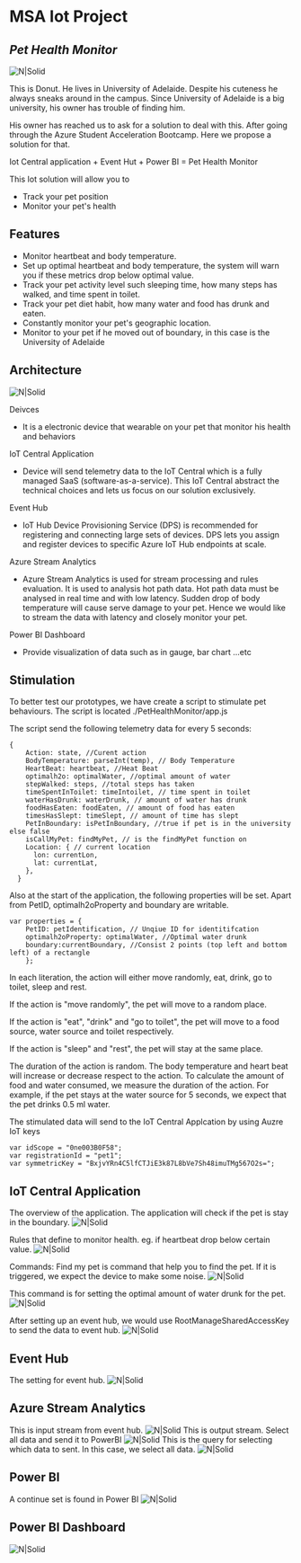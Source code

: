 # MSA Iot Project
## _Pet Health Monitor_

![N|Solid](screenshot/dog.png)

This is Donut. He lives in University of Adelaide. Despite his cuteness he always sneaks around in the campus. Since University of Adelaide is a big university, his owner has trouble of finding him.

His owner has reached us to ask for a solution to deal with this. After going through the Azure Student Acceleration Bootcamp. Here we propose a solution for that.

Iot Central application + Event Hut + Power BI = Pet Health Monitor

This Iot solution will allow you to

- Track your pet position
- Monitor your pet's health 

## Features

- Monitor heartbeat and body temperature.
- Set up optimal heartbeat and body temperature, the system will warn you if these metrics drop below optimal value.
- Track your pet activity level such sleeping time, how many steps has walked, and time spent in toilet.
- Track your pet diet habit, how many water and food has drunk and eaten.
- Constantly monitor your pet's geographic location.
- Monitor to your pet if he moved out of boundary, in this case is the University of Adelaide

## Architecture
![N|Solid](screenshot/Architecture.png)

Deivces

- It is a electronic device that wearable on your pet that monitor his health and behaviors

IoT Central Application

- Device will send telemetry data to the IoT Central which is a fully managed SaaS (software-as-a-service). This IoT Central abstract the technical choices and lets us focus on our solution exclusively.

Event Hub

- IoT Hub Device Provisioning Service (DPS) is recommended for registering and connecting large sets of devices. DPS lets you assign and register devices to specific Azure IoT Hub endpoints at scale.

Azure Stream Analytics

- Azure Stream Analytics is used for stream processing and rules evaluation. It is used to analysis hot path data. Hot path data must be analysed in real time and with low latency. Sudden drop of body temperature will cause serve damage to your pet. Hence we would like to stream the data with latency and closely monitor your pet.

Power BI Dashboard

- Provide visualization of data such as in gauge, bar chart ...etc

## Stimulation
To better test our prototypes, we have create a script to stimulate pet behaviours. The script is located ./PetHealthMonitor/app.js

The script send the following telemetry data for every 5 seconds:
```
{
    Action: state, //Curent action
    BodyTemperature: parseInt(temp), // Body Temperature
    HeartBeat: heartbeat, //Heat Beat
    optimalh2o: optimalWater, //optimal amount of water
    stepWalked: steps, //total steps has taken
    timeSpentInToilet: timeIntoilet, // time spent in toilet
    waterHasDrunk: waterDrunk, // amount of water has drunk
    foodHasEaten: foodEaten, // amount of food has eaten
    timesHasSlept: timeSlept, // amount of time has slept
    PetInBoundary: isPetInBoundary, //true if pet is in the university else false
    isCallMyPet: findMyPet, // is the findMyPet function on
    Location: { // current location
      lon: currentLon,
      lat: currentLat,
    },
  }
```
Also at the start of the application, the following properties will be set. Apart from PetID, optimalh2oProperty and boundary are writable. 
```
var properties = {
    PetID: petIdentification, // Unqiue ID for identitifcation
    optimalh2oProperty: optimalWater, //Optimal water drunk
    boundary:currentBoundary, //Consist 2 points (top left and bottom left) of a rectangle
    };
```

In each literation, the action will either move randomly, eat, drink, go to toilet, sleep and rest.

If the action is "move randomly", the pet will move to a random place.

If the action is "eat", "drink" and "go to toilet", the pet will move to a food source, water source and toilet respectively.

If the action is "sleep" and "rest", the pet will stay at the same place.

The duration of the action is random. The body temperature and heart beat will increase or decrease respect to the action. To calculate the amount of food and 
water consumed, we measure the duration of the action. For example, if the pet stays at the water source for 5 seconds, we expect that the pet drinks 0.5 ml water.

The stimulated data will send to the IoT Central Applcation by using Auzre IoT keys

```
var idScope = "0ne003B0F58";
var registrationId = "pet1";
var symmetricKey = "BxjvYRn4C5lfCTJiE3k87L8bVe7Sh48imuTMg567O2s=";
```

## IoT Central Application

The overview of the application. The application will check if the pet is stay in the boundary.
![N|Solid](screenshot/IoT_Central.png)

Rules that define to monitor health. eg. if heartbeat drop below certain value.
![N|Solid](screenshot/Heartbeat_rule.png)

Commands:
Find my pet is command that help you to find the pet. If it is triggered, we expect the device to make some noise.
![N|Solid](screenshot/findMyPet_command.png)

This command is for setting the optimal amount of water drunk for the pet. 
![N|Solid](screenshot/setH2o_command.png)

After setting up an event hub, we would use RootManageSharedAccessKey to send the data to event hub.
![N|Solid](screenshot/data2eventhub.png)

## Event Hub
The setting for event hub.
![N|Solid](screenshot/EventHub.png)

## Azure Stream Analytics
This is input stream from event hub.
![N|Solid](screenshot/inputstream.png)
This is output stream. Select all data and send it to PowerBI
![N|Solid](screenshot/outputstream.png)
This is the query for selecting which data to sent. In this case, we select all data.
![N|Solid](screenshot/Stream_Analytics.png)

## Power BI
A continue set is found in Power BI
![N|Solid](screenshot/continuousData.png)
## Power BI Dashboard
![N|Solid](screenshot/PowerBI.gif)
